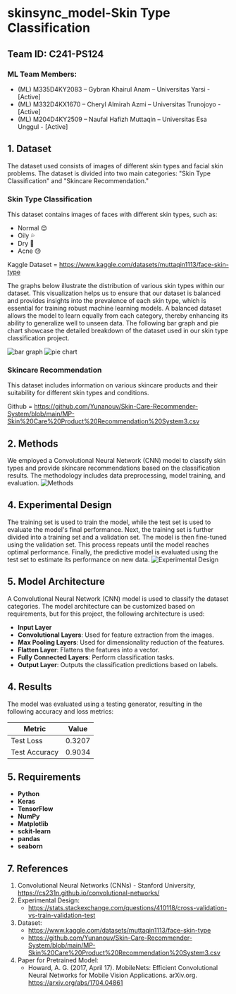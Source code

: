 # skinsync_model-Skin Type Classification
## Team ID: C241-PS124

### ML Team Members:
- (ML) M335D4KY2083 – Gybran Khairul Anam – Universitas Yarsi - [Active]
- (ML) M332D4KX1670 – Cheryl Almirah Azmi – Universitas Trunojoyo - [Active]
- (ML) M204D4KY2509 – Naufal Hafizh Muttaqin – Universitas Esa Unggul - [Active]

## 1. Dataset
The dataset used consists of images of different skin types and facial skin problems. The dataset is divided into two main categories: "Skin Type Classification" and "Skincare Recommendation."

### Skin Type Classification
This dataset contains images of faces with different skin types, such as:
- Normal 😊
- Oily 💦
- Dry 🌵
- Acne 😓

Kaggle Dataset = https://www.kaggle.com/datasets/muttaqin1113/face-skin-type

The graphs below illustrate the distribution of various skin types within our dataset. This visualization helps us to ensure that our dataset is balanced and provides insights into the prevalence of each skin type, which is essential for training robust machine learning models. A balanced dataset allows the model to learn equally from each category, thereby enhancing its ability to generalize well to unseen data. The following bar graph and pie chart showcase the detailed breakdown of the dataset used in our skin type classification project.

![bar graph](https://cdn.discordapp.com/attachments/1200427587940392991/1253651700594511944/rABdpn0AAACRixQAAEAkpAAAACIhBQAAEAkpAACASEgBAABEQgoAACASUgAAAJGQAgAAiD4ymU8DB3Rt5wAAAABJRU5ErkJggg.png?ex=6676a1a1&is=66755021&hm=78cee51f725fb871631e294d25271993dad5f2d01baed89b600e33b51ee76622&) ![pie chart](https://cdn.discordapp.com/attachments/1200427587940392991/1253651667975405580/w8elyhbdNOfYgAAAABJRU5ErkJggg.png?ex=6676a199&is=66755019&hm=51edae12b36970ed29c4b6e1b84a25fb6bbebba88b40422b1fa15dd3abe8d5d5&)


### Skincare Recommendation
This dataset includes information on various skincare products and their suitability for different skin types and conditions.

Github = https://github.com/Yunanouv/Skin-Care-Recommender-System/blob/main/MP-Skin%20Care%20Product%20Recommendation%20System3.csv


## 2. Methods
We employed a Convolutional Neural Network (CNN) model to classify skin types and provide skincare recommendations based on the classification results. The methodology includes data preprocessing, model training, and evaluation.
![Methods](https://cdn.discordapp.com/attachments/1200427587940392991/1253651308683071489/Frame_15299.png?ex=6676a143&is=66754fc3&hm=d324614970a96964660cf406e0e293bc80438ac90712c4288d19173404e98180&)


## 4. Experimental Design
The training set is used to train the model, while the test set is used to evaluate the model's final performance.
Next, the training set is further divided into a training set and a validation set. 
The model is then fine-tuned using the validation set. This process repeats until the model reaches optimal performance. Finally, the predictive model is evaluated using the test set to estimate its performance on new data. 
![Experimental Design](https://i.sstatic.net/osBuF.png)


## 5. Model Architecture
A Convolutional Neural Network (CNN) model is used to classify the dataset categories. The model architecture can be customized based on requirements, but for this project, the following architecture is used:
- **Input Layer**
- **Convolutional Layers**: Used for feature extraction from the images.
- **Max Pooling Layers**: Used for dimensionality reduction of the features.
- **Flatten Layer**: Flattens the features into a vector.
- **Fully Connected Layers**: Perform classification tasks.
- **Output Layer**: Outputs the classification predictions based on labels.

## 4. Results
The model was evaluated using a testing generator, resulting in the following accuracy and loss metrics:

| Metric       | Value   |
|--------------|---------|
| Test Loss    | 0.3207  |
| Test Accuracy| 0.9034  |

## 5. Requirements
- **Python**
- **Keras** 
- **TensorFlow** 
- **NumPy** 
- **Matplotlib** 
- **sckit-learn**
- **pandas**
- **seaborn**


## 7. References
1. Convolutional Neural Networks (CNNs) - Stanford University, https://cs231n.github.io/convolutional-networks/
2. Experimental Design:
   - https://stats.stackexchange.com/questions/410118/cross-validation-vs-train-validation-test
3. Dataset:
   - https://www.kaggle.com/datasets/muttaqin1113/face-skin-type
   - https://github.com/Yunanouv/Skin-Care-Recommender-System/blob/main/MP-Skin%20Care%20Product%20Recommendation%20System3.csv
4. Paper for Pretrained Model:
   - Howard, A. G. (2017, April 17). MobileNets: Efficient Convolutional Neural Networks for Mobile Vision Applications. arXiv.org. https://arxiv.org/abs/1704.04861




















